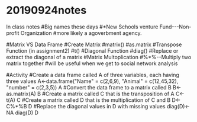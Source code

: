 # 20190924notes
In class notes
#Big names these days
#*New Schools venture Fund---Non-profit Organization
#more likely a agoverbment agency.

#Matrix VS Data Frame
#Create Matrix
#matrix()
#as.matrix
#Transpose Function (in assignment2)
#t()
#Diagonal Function
#diag()
#Replace or extract the diagonal of a matrix
#Matrix Multoplication
#%*%--Multiply two matrix together
#will be useful when we get to social network analysis


#Activity
#Create a data frame called A of three variables, each having three values
A<-data.frame("Name" = c(2,6,9), "Animal" = c(12,45,32), "number" = c(2,3,5))
A
#Convert the data frame to a matrix called B
B<-as.matrix(A)
B
#Create a matrix called C that is the transposition of A
C<-t(A)
C
#Create a matrix called D that is the multiplication of C and B
D<-C%*%B
D
#Replace the diagonal values in D with missing values
diag(D)<-NA
diag(D)
D

 
 